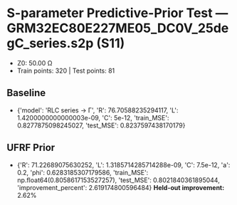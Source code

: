# S-parameter Predictive-Prior Test — GRM32EC80E227ME05_DC0V_25degC_series.s2p (S11)
- Z0: 50.00 Ω
- Train points: 320  |  Test points: 81

## Baseline
- {'model': 'RLC series -> Γ', 'R': 76.70588235294117, 'L': 1.4200000000000003e-09, 'C': 5e-12, 'train_MSE': 0.8277875098245027, 'test_MSE': 0.8237597438170179}

## UFRF Prior
- {'R': 71.22689075630252, 'L': 1.3185714285714288e-09, 'C': 7.5e-12, 'a': 0.2, 'phi': 0.6283185307179586, 'train_MSE': np.float64(0.8058617153527257), 'test_MSE': 0.8021840361895044, 'improvement_percent': 2.619174800596484}
**Held-out improvement:** 2.62%